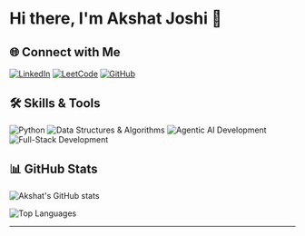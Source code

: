 # Hi there, I'm Akshat Joshi 👋

## 🌐 Connect with Me

[![LinkedIn](https://img.shields.io/badge/LinkedIn-Akshat%20Joshi-blue?logo=linkedin)](https://www.linkedin.com/in/akkijoshi0511/)
[![LeetCode](https://img.shields.io/badge/LeetCode-AKKI0511-orange?logo=leetcode)](https://leetcode.com/u/AKKI0511/)
[![GitHub](https://img.shields.io/badge/GitHub-AKKI0511-black?logo=github)](https://github.com/AKKI0511/)

## 🛠️ Skills & Tools

![Python](https://img.shields.io/badge/Python-Expert-blue?logo=python&logoColor=white)
![Data Structures & Algorithms](https://img.shields.io/badge/Data%20Structures%20and%20Algorithms-Advanced-green)
![Agentic AI Development](https://img.shields.io/badge/Agentic%20AI%20Development-Innovative-purple)
![Full-Stack Development](https://img.shields.io/badge/Full--Stack%20Development-Proficient-orange?logo=javascript&logoColor=white)

## 📊 GitHub Stats

![Akshat's GitHub stats](https://github-readme-stats.vercel.app/api?username=AKKI0511&show_icons=true&theme=radical)

![Top Languages](https://github-readme-stats.vercel.app/api/top-langs/?username=AKKI0511&layout=compact&theme=radical)

---

<!--

![Python](https://img.shields.io/badge/Python-Expert-blue)
![Django](https://img.shields.io/badge/Django-Intermediate-green)
![React](https://img.shields.io/badge/React-Intermediate-blue)
![LeetCode](https://img.shields.io/badge/LeetCode-Top%207%25-orange)

![Akshat's GitHub stats](https://github-readme-stats.vercel.app/api?username=AKKI0511&show_icons=true&theme=radical)

![Top Languages](https://github-readme-stats.vercel.app/api/top-langs/?username=AKKI0511&layout=compact&theme=radical)

**AKKI0511/AKKI0511** is a ✨ _special_ ✨ repository because its `README.md` (this file) appears on your GitHub profile.

Here are some ideas to get you started:

- 🔭 I’m currently working on ...
- 🌱 I’m currently learning ...
- 👯 I’m looking to collaborate on ...
- 🤔 I’m looking for help with ...
- 💬 Ask me about ...
- 📫 How to reach me: ...
- 😄 Pronouns: ...
- ⚡ Fun fact: ...
-->
